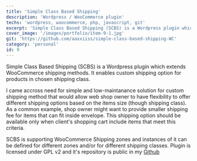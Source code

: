 ```yaml
---
title: 'Simple Class Based Shipping'
description: 'Wordpress / WooCommerce plugin'
techs: 'wordpress, woocommerce, php, javascript, git'
excerpt: 'Simple Class Based Shipping (SCBS) is a Wordpress plugin which extends WooCommerce shipping methods. It enables custom shipping option for products in chosen shipping class.'
cover_image: '/images/portfolio/item-9-1.jpg'
git: 'https://github.com/aaxxiiss/simple-class-based-shipping-WC'
category: 'personal'
id: 9
---
```


Simple Class Based Shipping (SCBS) is a Wordpress plugin which extends WooCommerce shipping methods. It enables custom shipping option for products in chosen shipping class.

I came accross need for simple and low-maintanance solution for custom shipping method that would allow web shop owner to have flexibility to offer different shipping options based on the items size (though shipping class). As a common example, shop owner might want to provide smaller shipping fee for items that can fit inside envelope. This shipping option should be available only when client's shopping cart include items that meet this criteria.

SCBS is supporting WooCommerce Shipping zones and instances of it can be defined for different zones and/or for different shipping classes. Plugin is licensed under GPL v2 and it's repository is public in my [Github](https://github.com/aaxxiiss/simple-class-based-shipping-WC)
